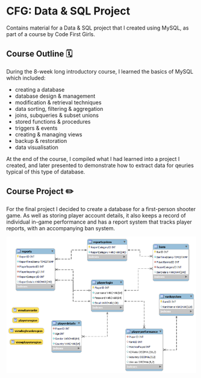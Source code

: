 # CFG: Data & SQL Project

Contains material for a Data & SQL project that I created using MySQL, as part of a course by Code First Girls.

## Course Outline :spiral_calendar:
During the 8-week long introductory course, I learned the basics of MySQL which included:

* creating a database
* database design & management
* modification & retrieval techniques
* data sorting, filtering & aggregation
* joins, subqueries & subset unions
* stored functions & procedures
* triggers & events
* creating & managing views
* backup & restoration
* data visualisation

At the end of the course, I compiled what I had learned into a project I created, and later presented to demonstrate how to extract data for qeuries typical of this type of database.

## Course Project :pencil2:
For the final project I decided to create a database for a first-person shooter game. As well as storing player account details, it also keeps a record of individual in-game performance and has a report system that tracks player reports, with an accompanying ban system.

![db diagram](https://raw.githubusercontent.com/tantriciajl/CFG-SQL-Project/main/db_diagram.png)
